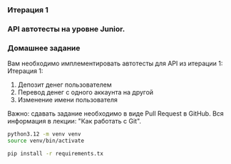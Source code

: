 ### Итерация 1
### API автотесты на уровне Junior. 

### Домашнее задание


Вам необходимо имплементировать автотесты для API из итерации 1:
Итерация 1:
1. Депозит денег пользователем
2. Перевод денег с одного аккаунта на другой
3. Изменение имени пользователя


Важно: сдавать задание необходимо в виде Pull Request в GitHub.
Вся информация в лекции: "Как работать с Git".




```bash
python3.12 -m venv venv
source venv/bin/activate

pip install -r requirements.tx
```